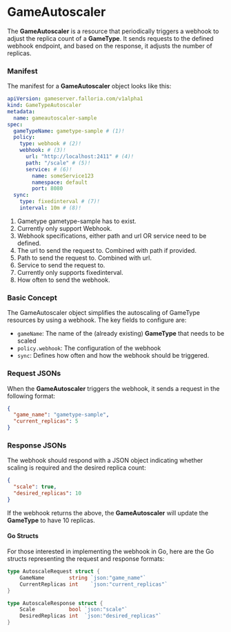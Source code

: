 # GameAutoscaler

The **GameAutoscaler** is a resource that periodically triggers a webhook to adjust the replica count of a **GameType**. It sends requests to the defined webhook endpoint, and based on the response, it adjusts the number of replicas.

### Manifest

The manifest for a **GameAutoscaler** object looks like this:
```yaml
apiVersion: gameserver.falloria.com/v1alpha1
kind: GameTypeAutoscaler
metadata:
  name: gameautoscaler-sample
spec:
  gameTypeName: gametype-sample # (1)!
  policy:
    type: webhook # (2)! 
    webhook: # (3)!
      url: "http://localhost:2411" # (4)!
      path: "/scale" # (5)!
      service: # (6)!
        name: someService123 
        namespace: default
        port: 8080
  sync:
    type: fixedinterval # (7)!
    interval: 10m # (8)!
```

1. Gametype gametype-sample has to exist.
2. Currently only support Webhook.
3. Webhook specifications, either path and url OR service need to be defined.
4. The url to send the request to. Combined with path if provided.
5. Path to send the request to. Combined with url.
6. Service to send the request to.
7. Currently only supports fixedinterval.
8. How often to send the webhook.
### Basic Concept
The GameAutoscaler object simplifies the autoscaling of GameType resources by using a webhook. The key fields to configure are:

* `gameName`: The name of the (already existing) **GameType** that needs to be scaled
* `policy.webhook`: The configuration of the webhook
* `sync`: Defines how often and how the webhook should be triggered. 

### Request JSONs
When the **GameAutoscaler** triggers the webhook, it sends a request in the following format:
```json
{
  "game_name": "gametype-sample",
  "current_replicas": 5
}
```

### Response JSONs
The webhook should respond with a JSON object indicating whether scaling is required and the desired replica count:

```json
{
  "scale": true,
  "desired_replicas": 10
}
```
If the webhook returns the above, the **GameAutoscaler** will update the **GameType** to have 10 replicas.

#### Go Structs
For those interested in implementing the webhook in Go, here are the Go structs representing the request and response formats:

```go
type AutoscaleRequest struct {
	GameName        string `json:"game_name"`
	CurrentReplicas int    `json:"current_replicas"`
}

type AutoscaleResponse struct {
	Scale           bool `json:"scale"`
	DesiredReplicas int  `json:"desired_replicas"`
}
```